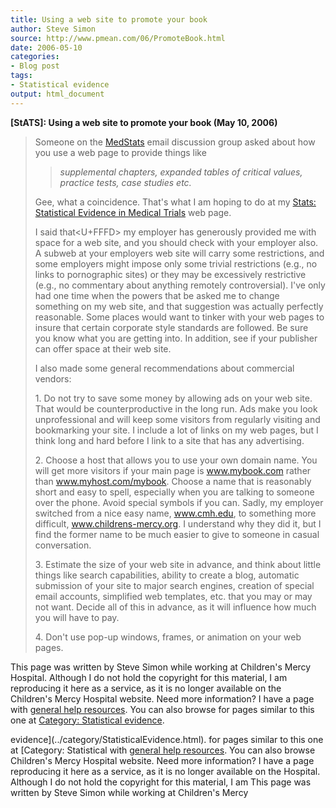 ```yaml
---
title: Using a web site to promote your book
author: Steve Simon
source: http://www.pmean.com/06/PromoteBook.html
date: 2006-05-10
categories:
- Blog post
tags:
- Statistical evidence
output: html_document
---
```

**[StATS]: Using a web site to promote your book
(May 10, 2006)**

> Someone on the [MedStats](../category/InterestingWebsites.html#MeStXx)
> email discussion group asked about how you use a web page to provide
> things like
>
> > *supplemental chapters, expanded tables of critical values, practice
> > tests, case studies etc.*
>
> Gee, what a coincidence. That's what I am hoping to do at my [Stats:
> Statistical Evidence in Medical Trials](../evidence.asp) web page.
>
> I said that<U+FFFD> my employer has generously provided me with space for a
> web site, and you should check with your employer also. A subweb at
> your employers web site will carry some restrictions, and some
> employers might impose only some trivial restrictions (e.g., no links
> to pornographic sites) or they may be excessively restrictive (e.g.,
> no commentary about anything remotely controversial). I've only had
> one time when the powers that be asked me to change something on my
> web site, and that suggestion was actually perfectly reasonable. Some
> places would want to tinker with your web pages to insure that certain
> corporate style standards are followed. Be sure you know what you are
> getting into. In addition, see if your publisher can offer space at
> their web site.
>
> I also made some general recommendations about commercial vendors:
>
> 1\. Do not try to save some money by allowing ads on your web site. That
> would be counterproductive in the long run. Ads make you look
> unprofessional and will keep some visitors from regularly visiting and
> bookmarking your site. I include a lot of links on my web pages, but I
> think long and hard before I link to a site that has any advertising.
>
> 2\. Choose a host that allows you to use your own domain name. You will
> get more visitors if your main page is www.mybook.com rather than
> www.myhost.com/mybook. Choose a name that is reasonably short and easy
> to spell, especially when you are talking to someone over the phone.
> Avoid special symbols if you can. Sadly, my employer switched from a
> nice easy name, www.cmh.edu, to something more difficult,
> www.childrens-mercy.org. I understand why they did it, but I find the
> former name to be much easier to give to someone in casual conversation.
>
> 3\. Estimate the size of your web site in advance, and think about little
> things like search capabilities, ability to create a blog, automatic
> submission of your site to major search engines, creation of special
> email accounts, simplified web templates, etc. that you may or may not
> want. Decide all of this in advance, as it will influence how much you
> will have to pay.
>
> 4\. Don't use pop-up windows, frames, or animation on your web pages.

This page was written by Steve Simon while working at Children's Mercy
Hospital. Although I do not hold the copyright for this material, I am
reproducing it here as a service, as it is no longer available on the
Children's Mercy Hospital website. Need more information? I have a page
with [general help resources](../GeneralHelp.html). You can also browse
for pages similar to this one at [Category: Statistical
evidence](../category/StatisticalEvidence.html).
<!---More--->
evidence](../category/StatisticalEvidence.html).
for pages similar to this one at [Category: Statistical
with [general help resources](../GeneralHelp.html). You can also browse
Children's Mercy Hospital website. Need more information? I have a page
reproducing it here as a service, as it is no longer available on the
Hospital. Although I do not hold the copyright for this material, I am
This page was written by Steve Simon while working at Children's Mercy

<!---Do not use
**[StATS]: Using a web site to promote your book
This page was written by Steve Simon while working at Children's Mercy
Hospital. Although I do not hold the copyright for this material, I am
reproducing it here as a service, as it is no longer available on the
Children's Mercy Hospital website. Need more information? I have a page
with [general help resources](../GeneralHelp.html). You can also browse
for pages similar to this one at [Category: Statistical
evidence](../category/StatisticalEvidence.html).
--->


